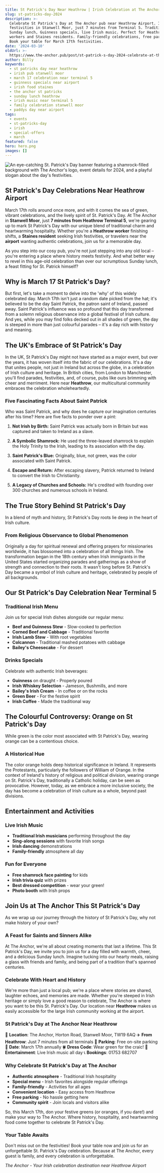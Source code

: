 ```yaml
---
title: St Patrick's Day Near Heathrow | Irish Celebration at The Anchor
slug: st-patricks-day-2024
description: >-
  Celebrate St Patrick's Day at The Anchor pub near Heathrow Airport. Irish
  festivities in Stanwell Moor, just 7 minutes from Terminal 5. Traditional
  Sunday lunch, Guinness specials, live Irish music. Perfect for Heathrow
  workers and Staines residents. Family-friendly celebrations, free parking.
  Book your table for March 17th festivities.
date: '2024-03-10'
oldUrl: >-
  https://www.the-anchor.pub/post/st-patrick-s-day-2024-celebrate-at-the-anchor-thea
author: Billy
keywords:
  - st patricks day near heathrow
  - irish pub stanwell moor
  - march 17 celebration near terminal 5
  - guinness specials near airport
  - irish food staines
  - the anchor st patricks
  - sunday lunch heathrow
  - irish music near terminal 5
  - family celebration stanwell moor
  - paddys day near airport
tags:
  - events
  - st-patricks-day
  - irish
  - special-offers
  - march
featured: false
hero: hero.png
images: []
---
```


  

![An eye-catching St. Patrick's Day banner featuring a shamrock-filled background with The Anchor's logo, event details for 2024, and a playful slogan about the day's festivities.](/content/blog/st-patricks-day-2024/hero.png)

  

## St Patrick's Day Celebrations Near Heathrow Airport

March 17th rolls around once more, and with it comes the sea of green, vibrant celebrations, and the lively spirit of St. Patrick's Day. At The Anchor in **Stanwell Moor**, just **7 minutes from Heathrow Terminal 5**, we're gearing up to mark St Patrick's Day with our unique blend of traditional charm and heartwarming hospitality. Whether you're a **Heathrow worker** finishing shifts, a **Staines resident** seeking Irish festivities, or travelers near the **airport** wanting authentic celebrations, join us for a memorable day.

  

As you step into our cosy pub, you're not just stepping into any old local – you're entering a place where history meets festivity. And what better way to revel in this age-old celebration than over our scrumptious Sunday lunch, a feast fitting for St. Patrick himself?

  

## Why is March 17 St Patrick's Day?

  

But first, let's take a moment to delve into the 'why' of this widely celebrated day. March 17th isn't just a random date picked from the hat; it's believed to be the day Saint Patrick, the patron saint of Ireland, passed away. Saint Patrick's influence was so profound that this day transformed from a solemn religious observance into a global festival of Irish culture. And yes, while you may find folks decked out in all shades of green, the day is steeped in more than just colourful parades – it's a day rich with history and meaning.

  

## The UK's Embrace of St Patrick's Day

  

In the UK, St Patrick's Day might not have started as a major event, but over the years, it has woven itself into the fabric of our celebrations. It's a day that unites people, not just in Ireland but across the globe, in a celebration of Irish culture and heritage. In British cities, from London to Manchester, you'll find parades, festivities, and, of course, pubs like ours brimming with cheer and merriment. Here near **Heathrow**, our multicultural community embraces the celebration wholeheartedly.

  

### Five Fascinating Facts About Saint Patrick

  

Who was Saint Patrick, and why does he capture our imagination centuries after his time? Here are five facts to ponder over a pint:

1.  **Not Irish by Birth:** Saint Patrick was actually born in Britain but was captured and taken to Ireland as a slave.
    
2.  **A Symbolic Shamrock:** He used the three-leaved shamrock to explain the Holy Trinity to the Irish, leading to its association with the day.
    
3.  **Saint Patrick's Blue:** Originally, blue, not green, was the color associated with Saint Patrick.
    
4.  **Escape and Return:** After escaping slavery, Patrick returned to Ireland to convert the Irish to Christianity.
    
5.  **A Legacy of Churches and Schools:** He's credited with founding over 300 churches and numerous schools in Ireland.
    

  

## The True Story Behind St Patrick's Day

  

In a blend of myth and history, St Patrick's Day roots lie deep in the heart of Irish culture.

  

### From Religious Observance to Global Phenomenon

  

Originally a day for spiritual renewal and offering prayers for missionaries worldwide, it has blossomed into a celebration of all things Irish. The transformation began in the 18th century when Irish immigrants in the United States started organizing parades and gatherings as a show of strength and connection to their roots. It wasn't long before St. Patrick's Day became a symbol of Irish culture and heritage, celebrated by people of all backgrounds.

  

## Our St Patrick's Day Celebration Near Terminal 5

### Traditional Irish Menu

Join us for special Irish dishes alongside our regular menu:
- **Beef and Guinness Stew** - Slow-cooked to perfection
- **Corned Beef and Cabbage** - Traditional favorite
- **Irish Lamb Stew** - With root vegetables
- **Colcannon** - Traditional mashed potatoes with cabbage
- **Bailey's Cheesecake** - For dessert

### Drinks Specials

Celebrate with authentic Irish beverages:
- **Guinness** on draught - Properly poured
- **Irish Whiskey Selection** - Jameson, Bushmills, and more
- **Bailey's Irish Cream** - In coffee or on the rocks
- **Green Beer** - For the festive spirit
- **Irish Coffee** - Made the traditional way

## The Colourful Controversy: Orange on St Patrick's Day

  

While green is the color most associated with St Patrick's Day, wearing orange can be a contentious choice.

  

### A Historical Hue

  

The color orange holds deep historical significance in Ireland. It represents the Protestants, particularly the followers of William of Orange. In the context of Ireland's history of religious and political division, wearing orange on St. Patrick's Day, traditionally a Catholic holiday, can be seen as provocative. However, today, as we embrace a more inclusive society, the day has become a celebration of Irish culture as a whole, beyond past divisions.

  

## Entertainment and Activities

### Live Irish Music
- **Traditional Irish musicians** performing throughout the day
- **Sing-along sessions** with favorite Irish songs
- **Irish dancing** demonstrations
- **Family-friendly** atmosphere all day

### Fun for Everyone
- **Free shamrock face painting** for kids
- **Irish trivia quiz** with prizes
- **Best dressed competition** - wear your green!
- **Photo booth** with Irish props

## Join Us at The Anchor This St Patrick's Day

  

As we wrap up our journey through the history of St Patrick's Day, why not make history of your own?

  

### A Feast for Saints and Sinners Alike

  

At The Anchor, we're all about creating moments that last a lifetime. This St Patrick's Day, we invite you to join us for a day filled with warmth, cheer, and a delicious Sunday lunch. Imagine tucking into our hearty meals, raising a glass with friends and family, and being part of a tradition that's spanned centuries.

  

### Celebrate With Heart and History

  

We're more than just a local pub; we're a place where stories are shared, laughter echoes, and memories are made. Whether you're steeped in Irish heritage or simply love a good reason to celebrate, The Anchor is where you want to be this St. Patrick's Day. Our location near **Heathrow** makes us easily accessible for the large Irish community working at the airport.

  

### St Patrick's Day at The Anchor Near Heathrow

📍 **Location**: The Anchor, Horton Road, Stanwell Moor, TW19 6AQ
✈️ **From Heathrow**: Just 7 minutes from all terminals
🚗 **Parking**: Free on-site parking
📅 **Date**: March 17th annually
🍀 **Dress Code**: Wear green for the craic!
🎵 **Entertainment**: Live Irish music all day
📞 **Bookings**: 01753 682707

### Why Celebrate St Patrick's Day at The Anchor

- **Authentic atmosphere** - Traditional Irish hospitality
- **Special menu** - Irish favorites alongside regular offerings
- **Family-friendly** - Activities for all ages
- **Convenient location** - Easy access from Heathrow
- **Free parking** - No hassle getting here
- **Community spirit** - Join locals and visitors alike

So, this March 17th, don your festive greens (or oranges, if you dare!) and make your way to The Anchor. Where history, hospitality, and heartwarming food come together to celebrate St Patrick's Day.

  

### Your Table Awaits

  

Don't miss out on the festivities! Book your table now and join us for an unforgettable St. Patrick's Day celebration. Because at The Anchor, every guest is family, and every celebration is unforgettable.

*The Anchor - Your Irish celebration destination near Heathrow Airport*
